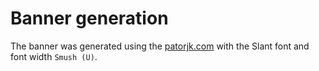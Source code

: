 # Banner generation

The banner was generated using the [patorjk.com](http://patorjk.com/software/taag/#p=display&h=3&f=Slant&t=Stargate%20%20DATA%20%20API) with the Slant font and font width `Smush (U)`.